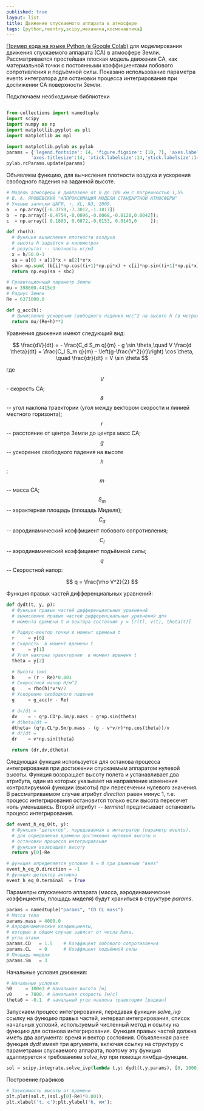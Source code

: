 ```yaml
---
published: true
layout: list
title: Движение спускаемого аппарата в атмосфере
tags: [python,reentry,scipy,механика,космонавтика]
---
```


[Пример кода на языке Python (в Google Colab)](https://colab.research.google.com/drive/1DNHw0QF37joA6c7Yr6lfn44cbApqZ2KB) для моделирования движения спускаемого аппарата (СА) в атмосфере Земли. Рассматривается простейшая плоская модель движения СА, как материальной точки с постоянными коэффициентами лобового сопротивления и подъёмной силы. Показано использование параметра events интегратора для остановки процесса интегрирования при достижении СА поверхности Земли.

Подключаем необходимые библиотеки

~~~python

from collections import namedtuple
import scipy
import numpy as np
import matplotlib.pyplot as plt
import matplotlib as mpl

import matplotlib.pylab as pylab
params = {'legend.fontsize': 14, 'figure.figsize': (10, 7), 'axes.labelsize': 14,
         'axes.titlesize':14, 'xtick.labelsize':14,'ytick.labelsize':14}
pylab.rcParams.update(params)

~~~

Объявляем функцию, для вычисления плотности воздуха и ускорения свободного падения на заданной высоте.

~~~python
# Модель атмосферы в диапазоне от 0 до 100 км с погрешностью 1,5%
# В. А. ЯРОШЕВСКИЙ "АППРОКСИМАЦИЯ МОДЕЛИ СТАНДАРТНОЙ АТМОСФЕРЫ"
# Ученые записки ЦАГИ, т. XL, №3, 2009.
a  = np.array([-6.3759,-7.3012,-1.1817])
b  = np.array([-0.4754,-0.0096,-0.0068,-0.0120,0.0042]);
c  = np.array([ 0.1803, 0.0872,-0.0153, 0.0145,0     ]);

def rho(h):
  # Функция вычисления плотности воздуха
  # высота h задаётся в километрах
  # результат -- плотность кг/м3
  x = h/50.0-1
  sa = a[0] + a[1]*x + a[2]*x*x
  sbc= np.sum( (b[i]*np.cos((i+1)*np.pi*x) + c[i]*np.sin((i+1)*np.pi*x) for i in range(5)) )
  return np.exp(sa + sbc)

# Гравитационный параметр Земли
mu = 398600.4415e9
# Радиус Земли
Re = 6371000.0

def g_acc(h):
  # Вычисление ускорения свободного падения м/с^2 на высоте h (в метрах)
  return mu/(Re+h)**2
~~~

Уравнения движения имеют следующий вид:

$$
\frac{dV}{dt} = - \frac{C_d S_m q}{m} - g \sin \theta,\quad V \frac{d \theta}{dt} = \frac{C_l S_m q}{m} - \left(g-\frac{V^2}{r}\right) \cos \theta, \quad \frac{dr}{dt} = V \sin \theta
$$

где $$V$$ - скорость СА; $$\vartheta$$ -- угол наклона траектории (угол между вектором скорости и линией местного горизонта); $$r$$ -- расстояние от центра Земли до центра масс СА; $$g$$ -- ускорение свободного падения на высоте $$h$$; $$m$$ -- масса СА; $$S_m$$ -- характерная площадь (площадь Миделя); $$C_d$$ -- аэродинамический коэффициент лобового сопротивления; $$C_l$$ -- аэродинамический коэффициент подъёмной силы; $$q$$ -- Скоростной напор:

$$
q = \frac{\rho V^2}{2}
$$

Функция правых частей дифференциальных уравнений:

~~~python
def dydt(t, y, p):  
  # Функция правых частей дифференциальных уравнений
  # вычисление правых частей дифференциальных уравнений для
  # момента времени t и вектора состояния y = [r(t), v(t), theta(t)]

  # Радиус-вектор точки в момент времени t
  r     = y[0]
  # Скорость  в момент времени t
  v     = y[1]
  # Угол наклона траекториии  в момент времени t  
  theta = y[2]

  # Высота (км)
  h     = (r - Re)*0.001
  # Скоростной напор Н/м^2
  q     = rho(h)*v*v/2  
  # Ускорение свободного падения
  g     = g_acc(r - Re)

  # dv/dt =   
  dv    = - q*p.CD*p.Sm/p.mass - g*np.sin(theta)
  # dtheta/dt =   
  dtheta= (q*p.CL*p.Sm/p.mass - (g - v*v/r)*np.cos(theta))/v
  # dr/dt =    
  dr    = v*np.sin(theta)

  return (dr,dv,dtheta)
~~~

Следующая функция используется для останова процесса интегрирования при достижении спускаемым аппаратом нулевой высоты. Функция возвращает высоту полета и устанавливает два атрибута, один из которых указывает на направление изменения контролируемой функции (высоты) при пересечении нулевого значения. В рассматриваемом случае атрибут *direction* равен минус 1, т.е. процесс интегрирования остановится только если высота пересечет ноль уменьшаясь. Второй атрибут -- *terminal* предписывает остановить процесс интегрирования.      

~~~python
def event_h_eq_0(t, y):
  # Функция-"детектор", передаваемая в интегратор (параметр events),
  # для определения времени достижения нулевой высоты и
  # остановки процесса интегрирования  
  # функция возвращает высоту  
  return y[0]-Re  

# функция определяется условие h = 0 при движении "вниз"
event_h_eq_0.direction = -1
# функция-детектор активна
event_h_eq_0.terminal  = True  
~~~


Параметры спускаемого аппарата (масса, аэродинамические коэффициенты, площадь миделя) будут храниться в структуре *params*.

~~~python
params = namedtuple("params", "CD CL mass")
# Масса тела
params.mass = 4000.0
# Аэродинамические коэфиициенты,
# которые в общем случае зависят от числа Маха,
# угла атаки
params.CD   = 1.5    # Коэффицент лобового сопротивления
params.CL   = 0      # Коэффицент подъёмной силы
# Площадь миделя
params.Sm   = 3      
~~~

Начальные условия движения:

~~~python
# Начальные условия
h0     = 100e3 # Начальная высота [м]
v0     = 7800. # Начальная скорость [м/c]
theta0 = -0.1  # начальный угол наклона траектории [радиан]
~~~

Запускаем процесс интегрирования, передавая функции *solve_ivp* ссылку на функцию правых частей, интервал интегрирования, список начальных условий, используемый численный метод и ссылку на функцию для останова интегрирования. Функция правых частей должна иметь два аргумента: время и вектор состояния. Объявленная ранее функция *dydt* имеет три аргумента, включая ссылку на структуру с параметрами спускаемого аппарата, поэтому эту функция адаптируется к требованиям *solve_ivp* при помощи лямбда-функции.     

~~~python
sol = scipy.integrate.solve_ivp(lambda t,y: dydt(t,y,params), [0, 1000], [Re+h0, v0, theta0], method='LSODA', events = event_h_eq_0, rtol = 1e-8)
~~~

Построение графиков

~~~python
# Зависимость высоты от времени
plt.plot(sol.t,(sol.y[0]-Re)*0.001);
plt.xlabel('t, c');plt.ylabel('h, км');
~~~
